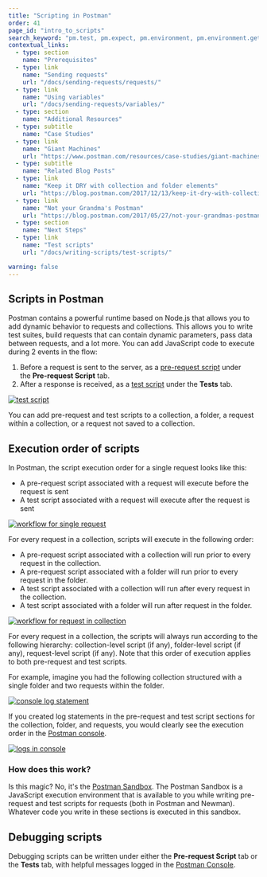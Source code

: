 ```yaml
---
title: "Scripting in Postman"
order: 41
page_id: "intro_to_scripts"
search_keyword: "pm.test, pm.expect, pm.environment, pm.environment.get, environment.get, pm.response"
contextual_links:
  - type: section
    name: "Prerequisites"
  - type: link
    name: "Sending requests"
    url: "/docs/sending-requests/requests/"
  - type: link
    name: "Using variables"
    url: "/docs/sending-requests/variables/"
  - type: section
    name: "Additional Resources"
  - type: subtitle
    name: "Case Studies"
  - type: link
    name: "Giant Machines"
    url: "https://www.postman.com/resources/case-studies/giant-machines/"
  - type: subtitle
    name: "Related Blog Posts"
  - type: link
    name: "Keep it DRY with collection and folder elements"
    url: "https://blog.postman.com/2017/12/13/keep-it-dry-with-collection-and-folder-elements/"
  - type: link
    name: "Not your Grandma's Postman"
    url: "https://blog.postman.com/2017/05/27/not-your-grandmas-postman/"
  - type: section
    name: "Next Steps"
  - type: link
    name: "Test scripts"
    url: "/docs/writing-scripts/test-scripts/"

warning: false
---
```


## Scripts in Postman

Postman contains a powerful runtime based on Node.js that allows you to add dynamic behavior to requests and collections. This allows you to write test suites, build requests that can contain dynamic parameters, pass data between requests, and a lot more. You can add JavaScript code to execute during 2 events in the flow:

  1. Before a request is sent to the server, as a [pre-request script](/docs/writing-scripts/pre-request-scripts/) under the **Pre-request Script** tab.
  1. After a response is received, as a [test script](/docs/writing-scripts/test-scripts/) under the **Tests** tab.

[![test script](https://assets.postman.com/postman-docs/Test_script1.png)](https://assets.postman.com/postman-docs/WS-randomScripts2.png)

You can add pre-request and test scripts to a collection, a folder, a request within a collection, or a request not saved to a collection.

## Execution order of scripts

In Postman, the script execution order for a single request looks like this:

* A pre-request script associated with a request will execute before the request is sent
* A test script associated with a request will execute after the request is sent

[![workflow for single request](https://assets.postman.com/postman-docs/req-resp.png)](https://assets.postman.com/postman-docs/req-resp.png)

For every request in a collection, scripts will execute in the following order:

* A pre-request script associated with a collection will run prior to every request in the collection.
* A pre-request script associated with a folder will run prior to every request in the folder.
* A test script associated with a collection will run after every request in the collection.
* A test script associated with a folder will run after request in the folder.

[![workflow for request in collection](https://assets.postman.com/postman-docs/execOrder.png)](https://assets.postman.com/postman-docs/execOrder.png)

For every request in a collection, the scripts will always run according to the following hierarchy: collection-level script (if any), folder-level script (if any), request-level script (if any). Note that this order of execution applies to both pre-request and test scripts.

For example, imagine you had the following collection structured with a single folder and two requests within the folder.

[![console log statement](https://assets.postman.com/postman-docs/Test_script2.png)](https://assets.postman.com/postman-docs/WS-console-log-statement.png)

If you created log statements in the pre-request and test script sections for the collection, folder, and requests, you would clearly see the execution order in the [Postman console](/docs/sending-requests/troubleshooting-api-requests/).

[![logs in console](https://assets.postman.com/postman-docs/logs-in-console.png)](https://assets.postman.com/postman-docs/logs-in-console.png)

### How does this work?

Is this magic? No, it's the [Postman Sandbox](/docs/writing-scripts/script-references/postman-sandbox-api-reference/). The Postman Sandbox is a JavaScript execution environment that is available to you while writing pre-request and test scripts for requests (both in Postman and Newman). Whatever code you write in these sections is executed in this sandbox.  

## Debugging scripts

Debugging scripts can be written under either the **Pre-request Script** tab or the **Tests** tab, with helpful messages logged in the [Postman Console](/docs/sending-requests/troubleshooting-api-requests/).
